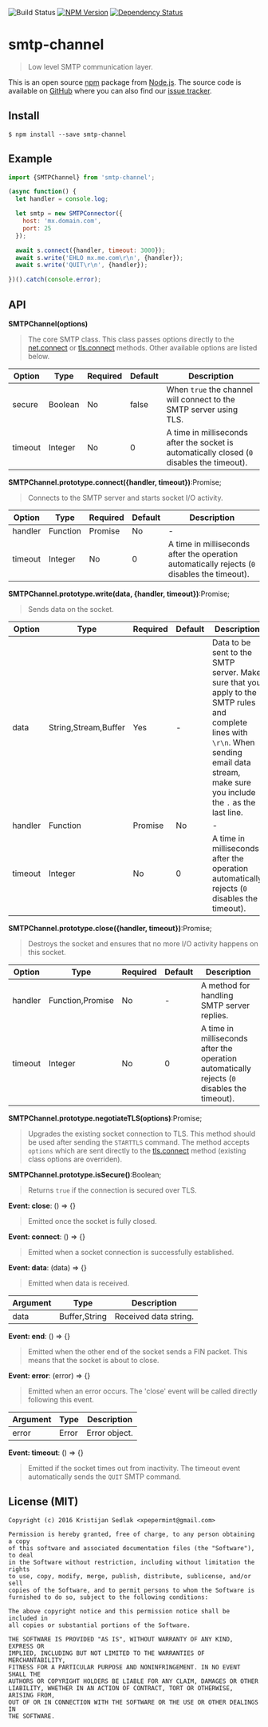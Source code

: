 ![Build Status](https://travis-ci.org/xpepermint/smtp-channel.svg?branch=master)&nbsp;[![NPM Version](https://badge.fury.io/js/smtp-channel.svg)](https://badge.fury.io/js/smtp-channel)&nbsp;[![Dependency Status](https://gemnasium.com/xpepermint/smtp-channel.svg)](https://gemnasium.com/xpepermint/smtp-channel)

# smtp-channel

> Low level SMTP communication layer.

This is an open source [npm](http://npmjs.com) package from [Node.js](http://nodejs.org). The source code is available on [GitHub](https://github.com/xpepermint/smtp-channel) where you can also find our [issue tracker](https://github.com/xpepermint/smtp-channel/issues).

## Install

```
$ npm install --save smtp-channel
```

## Example

```js
import {SMTPChannel} from 'smtp-channel';

(async function() {
  let handler = console.log;

  let smtp = new SMTPConnector({
    host: 'mx.domain.com',
    port: 25
  });

  await s.connect({handler, timeout: 3000});
  await s.write('EHLO mx.me.com\r\n', {handler});
  await s.write('QUIT\r\n', {handler});

})().catch(console.error);
```

## API

**SMTPChannel(options)**

> The core SMTP class. This class passes options directly to the [net.connect](https://nodejs.org/api/net.html#net_net_connect_options_connectlistener) or  [tls.connect](https://nodejs.org/api/tls.html#tls_tls_connect_options_callback) methods. Other available options are listed below.

| Option | Type | Required | Default | Description
|--------|------|----------|---------|------------
| secure | Boolean | No | false | When `true` the channel will connect to the SMTP server using TLS.
| timeout | Integer | No | 0 | A time in milliseconds after the socket is automatically closed (`0` disables the timeout).

**SMTPChannel.prototype.connect({handler, timeout})**:Promise;

> Connects to the SMTP server and starts socket I/O activity.

| Option | Type | Required | Default | Description
|--------|------|----------|---------|------------
| handler | Function|Promise | No | - | A method for handling SMTP server replies.
| timeout | Integer | No | 0 | A time in milliseconds after the operation automatically rejects (`0` disables the timeout).

**SMTPChannel.prototype.write(data, {handler, timeout})**:Promise;

> Sends data on the socket.

| Option | Type | Required | Default | Description
|--------|------|----------|---------|------------
| data | String,Stream,Buffer | Yes | - | Data to be sent to the SMTP server. Make sure that you apply to the SMTP rules and complete lines with `\r\n`. When sending email data stream, make sure you include the `.` as the last line.
| handler | Function|Promise | No | - | A method for handling SMTP server replies.
| timeout | Integer | No | 0 | A time in milliseconds after the operation automatically rejects (`0` disables the timeout).

**SMTPChannel.prototype.close({handler, timeout})**:Promise;

> Destroys the socket and ensures that no more I/O activity happens on this socket.

| Option | Type | Required | Default | Description
|--------|------|----------|---------|------------
| handler | Function,Promise | No | - | A method for handling SMTP server replies.
| timeout | Integer | No | 0 | A time in milliseconds after the operation automatically rejects (`0` disables the timeout).

**SMTPChannel.prototype.negotiateTLS(options)**:Promise;

> Upgrades the existing socket connection to TLS. This method should be used after sending the `STARTTLS` command. The method accepts `options` which are sent directly to the [tls.connect](https://nodejs.org/api/tls.html#tls_tls_connect_options_callback) method (existing class options are overriden).

**SMTPChannel.prototype.isSecure()**:Boolean;

> Returns `true` if the connection is secured over TLS.

**Event: close**: () => {}

> Emitted once the socket is fully closed.

**Event: connect**: () => {}

> Emitted when a socket connection is successfully established.

**Event: data**: (data) => {}

> Emitted when data is received.

| Argument | Type | Description
|----------|------|------------
| data | Buffer,String | Received data string.

**Event: end**: () => {}

> Emitted when the other end of the socket sends a FIN packet. This means that the socket is about to close.

**Event: error**: (error) => {}

> Emitted when an error occurs. The 'close' event will be called directly following this event.

| Argument | Type | Description
|----------|------|------------
| error | Error | Error object.

**Event: timeout**: () => {}

> Emitted if the socket times out from inactivity. The timeout event automatically sends the `QUIT` SMTP command.

## License (MIT)

```
Copyright (c) 2016 Kristijan Sedlak <xpepermint@gmail.com>

Permission is hereby granted, free of charge, to any person obtaining a copy
of this software and associated documentation files (the "Software"), to deal
in the Software without restriction, including without limitation the rights
to use, copy, modify, merge, publish, distribute, sublicense, and/or sell
copies of the Software, and to permit persons to whom the Software is
furnished to do so, subject to the following conditions:

The above copyright notice and this permission notice shall be included in
all copies or substantial portions of the Software.

THE SOFTWARE IS PROVIDED "AS IS", WITHOUT WARRANTY OF ANY KIND, EXPRESS OR
IMPLIED, INCLUDING BUT NOT LIMITED TO THE WARRANTIES OF MERCHANTABILITY,
FITNESS FOR A PARTICULAR PURPOSE AND NONINFRINGEMENT. IN NO EVENT SHALL THE
AUTHORS OR COPYRIGHT HOLDERS BE LIABLE FOR ANY CLAIM, DAMAGES OR OTHER
LIABILITY, WHETHER IN AN ACTION OF CONTRACT, TORT OR OTHERWISE, ARISING FROM,
OUT OF OR IN CONNECTION WITH THE SOFTWARE OR THE USE OR OTHER DEALINGS IN
THE SOFTWARE.
```
